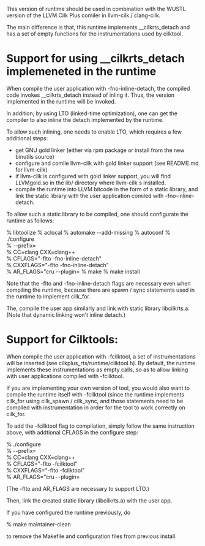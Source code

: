 This version of runtime should be used in combination with the WUSTL version
of the LLVM Cilk Plus comiler in llvm-cilk / clang-cilk.

The main difference is that, this runtime implements __cilkrts_detach and 
has a set of empty functions for the instrumentations used by cilktool.

Support for using __cilkrts_detach implemeneted in the runtime
==============================================================

When compile the user application with -fno-inline-detach, the compiled code
invokes __cilkrts_detach instead of inling it.  Thus, the version implemented 
in the runtime will be invoked.

In addition, by using LTO (linked-time optimization), one can get the compiler 
to also inline the detach implemented by the runtime.

To allow such inlining, one needs to enable LTO, which requires a few additional steps:

- get GNU gold linker (either via rpm package or install from the new binutils source)
- configure and comile llvm-cilk with gold linker support 
  (see README.md for llvm-cilk)
- if llvm-cilk is configured with gold linker support, you will find 
  LLVMgold.so in the lib/ directory where llvm-cilk s installed.
- compile the runtime into LLVM bitcode in the form of a static library, 
  and link the static library with the user application comiled with 
  -fno-inline-detach.

To allow such a static library to be compiled, one should configurate the
runtime as follows:

% libtoolize
% aclocal
% automake --add-missing
% autoconf
% ./configure \
%   --prefix=<where you want to install> \
%   CC=clang CXX=clang++ \
%   CFLAGS="-flto -fno-inline-detach" \
%   CXXFLAGS="-flto -fno-inline-detach" \
%   AR_FLAGS="cru --plugin=<the installation of LLVMgold.so>
% make
% make install

Note that the -flto and -fno-inline-detach flags are necessary even when
compiling the runtime, because there are spawn / sync statements used in the
runtime to implement cilk_for.
                     
The, compile the user app similarly and link with static library libcilkrts.a.
(Note that dynamic linking won't inline detach.)


Support for Cilktools:
======================

When compile the user application with -fcilktool, a set of instrumentations 
will be inserted (see cilkplus_rts/runtime/cilktool.h).  By default, the
runtime implements these instrumentations as empty calls, so as to allow
linking with user applications compiled with -fcilktool.  

If you are implementing your own version of tool, you would also want to 
compile the runtime itself with -fcilktool (since the runtime implements
cilk_for using cilk_spawn / cilk_sync, and those statements need to be
compiled with instrumentation in order for the tool to work correctly on
cilk_for.

To add the -fcilktool flag to compilation, simply follow the same 
instruction above, with addtional CFLAGS in the configure step:

% ./configure \
%   --prefix=<where you want to install> \
%   CC=clang CXX=clang++ \
%   CFLAGS="-flto -fcilktool" \
%   CXXFLAGS="-flto -fcilktool" \
%   AR_FLAGS="cru --plugin=<the installation of LLVMgold.so>

(The -flto and AR_FLAGS are necessary to support LTO.)

Then, link the created static library (libcilkrts.a) with the user app.


If you have configured the runtime previously, do

% make maintainer-clean 

to remove the Makefile and configuration files from previous install.
